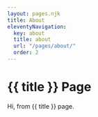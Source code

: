 ```yaml
---
layout: pages.njk
title: About
eleventyNavigation:
  key: about
  title: about
  url: "/pages/about/"
  order: 2
---
```


# {{ title }} Page

Hi, from {{ title }} page.
